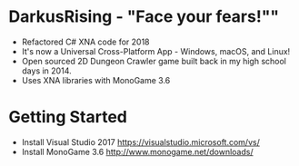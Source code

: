 # DarkusRising - "Face your fears!""
- Refactored C# XNA code for 2018
- It's now a Universal Cross-Platform App - Windows, macOS, and Linux!
- Open sourced 2D Dungeon Crawler game built back in my high school days in 2014.
- Uses XNA libraries with MonoGame 3.6

# Getting Started
- Install Visual Studio 2017 https://visualstudio.microsoft.com/vs/
- Install MonoGame 3.6 http://www.monogame.net/downloads/
